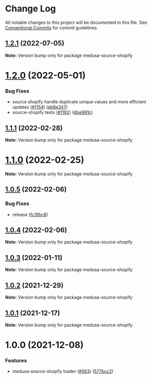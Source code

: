 # Change Log

All notable changes to this project will be documented in this file.
See [Conventional Commits](https://conventionalcommits.org) for commit guidelines.

## [1.2.1](https://github.com/medusajs/medusa/compare/medusa-source-shopify@1.2.0...medusa-source-shopify@1.2.1) (2022-07-05)

**Note:** Version bump only for package medusa-source-shopify





# [1.2.0](https://github.com/medusajs/medusa/compare/medusa-source-shopify@1.1.1...medusa-source-shopify@1.2.0) (2022-05-01)


### Bug Fixes

* source shopify handle duplicate unique values and more efficient updates ([#1154](https://github.com/medusajs/medusa/issues/1154)) ([eb8e247](https://github.com/medusajs/medusa/commit/eb8e247e7de6ca0894eee640758748d5f21b6122))
* source-shopify tests ([#1192](https://github.com/medusajs/medusa/issues/1192)) ([4be991c](https://github.com/medusajs/medusa/commit/4be991c15648c633f619947a38ad9fefad5b8f07))





## [1.1.1](https://github.com/medusajs/medusa/compare/medusa-source-shopify@1.0.5...medusa-source-shopify@1.1.1) (2022-02-28)

**Note:** Version bump only for package medusa-source-shopify





# [1.1.0](https://github.com/medusajs/medusa/compare/medusa-source-shopify@1.0.5...medusa-source-shopify@1.1.0) (2022-02-25)

**Note:** Version bump only for package medusa-source-shopify





## [1.0.5](https://github.com/medusajs/medusa/compare/medusa-source-shopify@1.0.4...medusa-source-shopify@1.0.5) (2022-02-06)

### Bug Fixes

- release ([fc3fbc8](https://github.com/medusajs/medusa/commit/fc3fbc897fad5c8a5d3eea828ac7277fba9d70af))

## [1.0.4](https://github.com/medusajs/medusa/compare/medusa-source-shopify@1.0.3...medusa-source-shopify@1.0.4) (2022-02-06)

**Note:** Version bump only for package medusa-source-shopify

## [1.0.3](https://github.com/medusajs/medusa/compare/medusa-source-shopify@1.0.2...medusa-source-shopify@1.0.3) (2022-01-11)

**Note:** Version bump only for package medusa-source-shopify

## [1.0.2](https://github.com/medusajs/medusa/compare/medusa-source-shopify@1.0.1...medusa-source-shopify@1.0.2) (2021-12-29)

**Note:** Version bump only for package medusa-source-shopify

## [1.0.1](https://github.com/medusajs/medusa/compare/medusa-source-shopify@1.0.0...medusa-source-shopify@1.0.1) (2021-12-17)

**Note:** Version bump only for package medusa-source-shopify

# 1.0.0 (2021-12-08)

### Features

- medusa-source-shopify loader ([#563](https://github.com/medusajs/medusa/issues/563)) ([577bcc2](https://github.com/medusajs/medusa/commit/577bcc23d44c87b91b2b685fd4ddfc5d21a0aa47))
